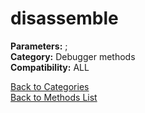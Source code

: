 # disassemble

**Parameters:** ;  
**Category:** Debugger methods  
**Compatibility:** ALL  


[Back to Categories](../categories/debugger_methods.md)  
[Back to Methods List](../../SUMMARY.md)
